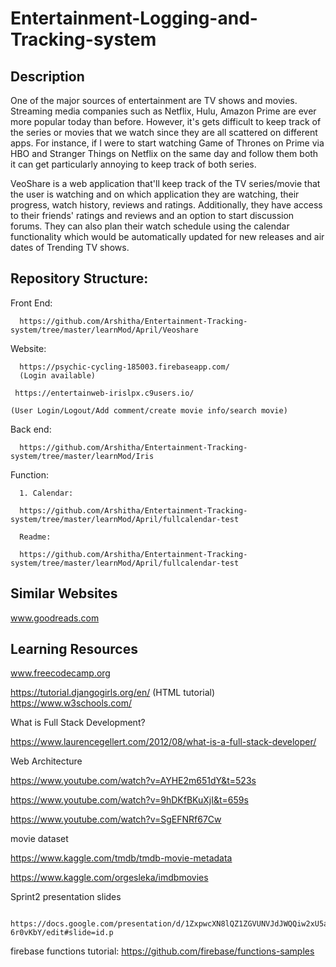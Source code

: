 # Entertainment-Logging-and-Tracking-system

## Description
One of the major sources of entertainment are TV shows and movies. Streaming media companies such as Netflix, Hulu, Amazon Prime are ever more popular today than before. However, it's gets difficult to keep track of the series or movies that we watch since they are all scattered on different apps. For instance, if I were to start watching Game of Thrones on Prime via HBO and Stranger Things on Netflix on the same day and follow them both it can get particularly annoying to keep track of both series. 

VeoShare is a web application that'll keep track of the TV series/movie that the user is watching and on which application they are watching, their progress, watch history, reviews and ratings. Additionally, they have access to their friends' ratings and reviews and an option to start discussion forums. They can also plan their watch schedule using the calendar functionality which would be automatically updated for new releases and air dates of Trending TV shows. 

## Repository Structure:
Front End: 
      

      https://github.com/Arshitha/Entertainment-Tracking-system/tree/master/learnMod/April/Veoshare

Website:

      https://psychic-cycling-185003.firebaseapp.com/
      (Login available)

     https://entertainweb-irislpx.c9users.io/

    (User Login/Logout/Add comment/create movie info/search movie)

Back end:

      https://github.com/Arshitha/Entertainment-Tracking-system/tree/master/learnMod/Iris

Function:

      1. Calendar:
      
      https://github.com/Arshitha/Entertainment-Tracking-system/tree/master/learnMod/April/fullcalendar-test

      Readme:
      
      https://github.com/Arshitha/Entertainment-Tracking-system/tree/master/learnMod/April/fullcalendar-test

## Similar Websites
www.goodreads.com

## Learning Resources
www.freecodecamp.org

https://tutorial.djangogirls.org/en/
(HTML tutorial)
https://www.w3schools.com/

What is Full Stack Development?

https://www.laurencegellert.com/2012/08/what-is-a-full-stack-developer/

Web Architecture

https://www.youtube.com/watch?v=AYHE2m651dY&t=523s

https://www.youtube.com/watch?v=9hDKfBKuXjI&t=659s

https://www.youtube.com/watch?v=SgEFNRf67Cw

 movie dataset
 
 https://www.kaggle.com/tmdb/tmdb-movie-metadata
 
 https://www.kaggle.com/orgesleka/imdbmovies
 
 
 Sprint2 presentation slides
 
      https://docs.google.com/presentation/d/1ZxpwcXN8lQZ1ZGVUNVJdJWQQiw2xU5a7UEK-6r0vKbY/edit#slide=id.p
 
 
 firebase functions tutorial:
 https://github.com/firebase/functions-samples
